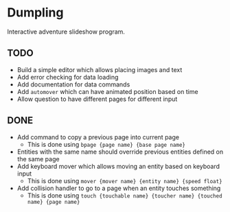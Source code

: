 # Dumpling

Interactive adventure slideshow program.

## TODO
- Build a simple editor which allows placing images and text
- Add error checking for data loading
- Add documentation for data commands
- Add `automover` which can have animated position based on time
- Allow question to have different pages for different input

## DONE
- Add command to copy a previous page into current page
    - This is done using `bpage {page name} {base page name}`
- Entities with the same name should override previous entities defined on the same page
- Add keyboard mover which allows moving an entity based on keyboard input
    - This is done using `mover {mover name} {entity name} {speed float}`
- Add collision handler to go to a page when an entity touches something
    - This is done using `touch {touchable name} {toucher name} {touched name} {page name}`
